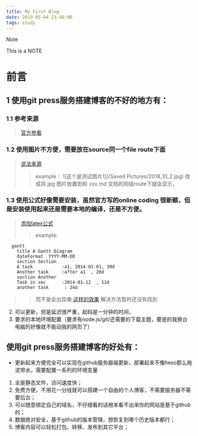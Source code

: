 ```yaml
---
title: My First Blog
date: 2019-05-04 23:48:06
tags: study
---
```

> [!NOTE]
> This is a NOTE
# 前言

## 1 使用git press服务搭建博客的不好的地方有：

### 1.1 参考来源
> [官方参看](https://gitpress.io/c/helps/welcome)

### 1.2 使用图片不方便，需要放在source同一个file route下面 
> [说法来源](https://gitpress.io/c/helps/troubleshooting)
>> example： ![这个是测试图片1](/Saved Pictures/2018_10_2.jpg)
>> 改成将.jpg 图片放置到和 xxx.md 文档的同级route下就会显示，

### 1.3 使用公式好像需要安装，虽然官方写的online coding 很新颖，但是安装使用起来还是需要本地的编译，还是不方便。
> [添加latex公式](https://gitpress.io/@gitpress/latex)
>> example:
```mermaid,autorun
  gantt
    title A Gantt Diagram
    dateFormat  YYYY-MM-DD
    section Section
    A task           :a1, 2014-01-01, 30d
    Another task     :after a1  , 20d
    section Another
    Task in sec      :2014-01-12  , 12d
    another task      : 24d
```
>> 而不是会出现像 [这样的效果](https://mermaidjs.github.io/gantt.html)
>> 解决方法暂时还没有找到

2. 可以更新，但是延迟很严重，起码是一分钟的时间，
3. 要求的本地环境配置（要求有node.js/git/还需要的下载主题，要是的我换台电脑的好像就不能动我的网页了）

<!--more-->

## 使用git press服务搭建博客的好处有：

* 更新起来方便完全可以实现在github服务器端更新，部署起来不像hexo那么拖泥带水，需要配置一系列的环境变量
1. 全是静态文件，访问速度快；
2. 免费方便，不用花一分钱就可以搭建一个自由的个人博客，不需要服务器不需要后台；
3. 可以随意绑定自己的域名，不仔细看的话根本看不出来你的网站是基于github的；
4. 数据绝对安全，基于github的版本管理，想恢复到哪个历史版本都行；
5. 博客内容可以轻松打包、转移、发布到其它平台；
